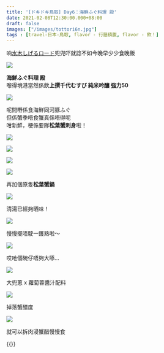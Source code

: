 ```yaml
---
title: '[ドキドキ鳥取] Day6：海鮮ふぐ料理 殿'
date: 2021-02-08T12:30:00.000+08:00
draft: false
images: ["/images/tottori6n.jpg"]
tags : [travel-日本-鳥取, flavor - 行膳積腹, flavor - 飲！]
---
```


响[水木しげるロード](https://hidie.net/tottori6j/)兜兜吓就諗不如今晚早少少食晚飯  

![](/images/tottori6n1.jpg)

**海鮮ふぐ料理 殿**  
嚟得境港當然係飲**上撰千代むすび 純米吟釀 強力50**  

![](/images/tottori6n.jpg)

呢間嘢係食海鮮同河豚ふぐ  
但係蟹季唔食蟹真係唔得呢  
咁新鮮，梗係要隊**松葉蟹刺身**啦！  

![](/images/tottori6n5.jpg)

![](/images/tottori6n7.jpg)

![](/images/tottori6n8.jpg)

![](/images/tottori6n2.jpg)

再加個原隻**松葉蟹鍋**  

![](/images/tottori6n6.jpg)

清湯已經夠晒味！

![](/images/tottori6n9.jpg)

慢慢擺唔駛一鑊熟啦～

![](/images/tottori6n3.jpg)

哎吔個碗仔唔夠大㖭...  

![](/images/tottori6n10.jpg)

大兜蔥 x 蘿蔔蓉醬汁配料

![](/images/tottori6n11.jpg)

掉落蟹醋度

![](/images/tottori6n4.jpg)

就可以拆肉浸蟹醋慢慢食  






    
  
{{<tottori>}}  
